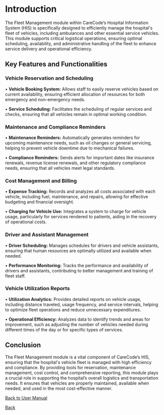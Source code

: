 # Introduction
The Fleet Management module within CareCode’s Hospital Information System (HIS) is specifically designed to efficiently manage the hospital's fleet of vehicles, including ambulances and other essential service vehicles. This module supports critical logistical operations, ensuring optimal scheduling, availability, and administrative handling of the fleet to enhance service delivery and operational efficiency.

## Key Features and Functionalities

### Vehicle Reservation and Scheduling

•	**Vehicle Booking System:** Allows staff to easily reserve vehicles based on current availability, ensuring efficient allocation of resources for both emergency and non-emergency needs.

•	**Service Scheduling:** Facilitates the scheduling of regular services and checks, ensuring that all vehicles remain in optimal working condition.

### Maintenance and Compliance Reminders

•	**Maintenance Reminders:** Automatically generates reminders for upcoming maintenance needs, such as oil changes or general servicing, helping to prevent vehicle downtime due to mechanical failures.

•	**Compliance Reminders:** Sends alerts for important dates like insurance renewals, revenue license renewals, and other regulatory compliance needs, ensuring that all vehicles meet legal standards.

### Cost Management and Billing

•	**Expense Tracking:** Records and analyzes all costs associated with each vehicle, including fuel, maintenance, and repairs, allowing for effective budgeting and financial oversight.

•	**Charging for Vehicle Use:** Integrates a system to charge for vehicle usage, particularly for services rendered to patients, aiding in the recovery of operational costs.

### Driver and Assistant Management

•	**Driver Scheduling:** Manages schedules for drivers and vehicle assistants, ensuring that human resources are optimally utilized and available when needed.

•	**Performance Monitoring:** Tracks the performance and availability of drivers and assistants, contributing to better management and training of fleet staff.

### Vehicle Utilization Reports

•	**Utilization Analytics:** Provides detailed reports on vehicle usage, including distance traveled, usage frequency, and service intervals, helping to optimize fleet operations and reduce unnecessary expenditures.

•	**Operational Efficiency:** Analyzes data to identify trends and areas for improvement, such as adjusting the number of vehicles needed during different times of the day or for specific types of services.

## Conclusion

The Fleet Management module is a vital component of CareCode’s HIS, ensuring that the hospital's vehicle fleet is managed with high efficiency and compliance. By providing tools for reservation, maintenance management, cost control, and comprehensive reporting, this module plays a crucial role in supporting the hospital’s overall logistics and transportation needs. It ensures that vehicles are properly maintained, available when needed, and used in the most cost-effective manner.


[Back to User Manual](https://github.com/hmislk/hmis/wiki/User-Manual)

[Back](https://github.com/hmislk/hmis/wiki)
